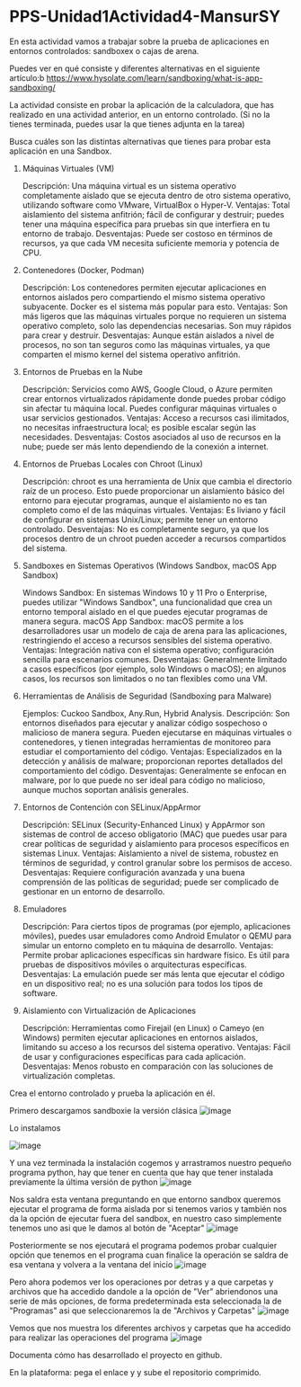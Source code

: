 # PPS-Unidad1Actividad4-MansurSY

En esta actividad vamos a trabajar sobre la prueba de aplicaciones en entornos controlados: sandboxex o cajas de arena.

Puedes ver en qué consiste y diferentes alternativas en el siguiente artículo:b https://www.hysolate.com/learn/sandboxing/what-is-app-sandboxing/

La actividad consiste en probar la aplicación de la calculadora, que has realizado en una actividad anterior, en un entorno controlado. (Si no la tienes terminada, puedes usar la que tienes adjunta en la tarea)

  Busca cuáles son las distintas alternativas que tienes para probar esta aplicación en una Sandbox.

  1. Máquinas Virtuales (VM)
  
      Descripción: Una máquina virtual es un sistema operativo completamente aislado que se ejecuta dentro de otro sistema operativo, utilizando software como VMware, VirtualBox o Hyper-V.
      Ventajas: Total aislamiento del sistema anfitrión; fácil de configurar y destruir; puedes tener una máquina específica para pruebas sin que interfiera en tu entorno de trabajo.
      Desventajas: Puede ser costoso en términos de recursos, ya que cada VM necesita suficiente memoria y potencia de CPU.
  
  2. Contenedores (Docker, Podman)
  
      Descripción: Los contenedores permiten ejecutar aplicaciones en entornos aislados pero compartiendo el mismo sistema operativo subyacente. Docker es el sistema más popular para esto.
      Ventajas: Son más ligeros que las máquinas virtuales porque no requieren un sistema operativo completo, solo las dependencias necesarias. Son muy rápidos para crear y destruir.
      Desventajas: Aunque están aislados a nivel de procesos, no son tan seguros como las máquinas virtuales, ya que comparten el mismo kernel del sistema operativo anfitrión.
  
  3. Entornos de Pruebas en la Nube
  
      Descripción: Servicios como AWS, Google Cloud, o Azure permiten crear entornos virtualizados rápidamente donde puedes probar código sin afectar tu máquina local. Puedes configurar máquinas virtuales o usar servicios gestionados.
      Ventajas: Acceso a recursos casi ilimitados, no necesitas infraestructura local; es posible escalar según las necesidades.
      Desventajas: Costos asociados al uso de recursos en la nube; puede ser más lento dependiendo de la conexión a internet.
  
  4. Entornos de Pruebas Locales con Chroot (Linux)
  
      Descripción: chroot es una herramienta de Unix que cambia el directorio raíz de un proceso. Esto puede proporcionar un aislamiento básico del entorno para ejecutar programas, aunque el aislamiento no es tan completo como el de las máquinas virtuales.
      Ventajas: Es liviano y fácil de configurar en sistemas Unix/Linux; permite tener un entorno controlado.
      Desventajas: No es completamente seguro, ya que los procesos dentro de un chroot pueden acceder a recursos compartidos del sistema.
  
  5. Sandboxes en Sistemas Operativos (Windows Sandbox, macOS App Sandbox)
  
      Windows Sandbox: En sistemas Windows 10 y 11 Pro o Enterprise, puedes utilizar "Windows Sandbox", una funcionalidad que crea un entorno temporal aislado en el que puedes ejecutar programas de manera segura.
      macOS App Sandbox: macOS permite a los desarrolladores usar un modelo de caja de arena para las aplicaciones, restringiendo el acceso a recursos sensibles del sistema operativo.
      Ventajas: Integración nativa con el sistema operativo; configuración sencilla para escenarios comunes.
      Desventajas: Generalmente limitado a casos específicos (por ejemplo, solo Windows o macOS); en algunos casos, los recursos son limitados o no tan flexibles como una VM.
  
  6. Herramientas de Análisis de Seguridad (Sandboxing para Malware)
  
      Ejemplos: Cuckoo Sandbox, Any.Run, Hybrid Analysis.
      Descripción: Son entornos diseñados para ejecutar y analizar código sospechoso o malicioso de manera segura. Pueden ejecutarse en máquinas virtuales o contenedores, y tienen integradas herramientas de monitoreo para estudiar el comportamiento del código.
      Ventajas: Especializados en la detección y análisis de malware; proporcionan reportes detallados del comportamiento del código.
      Desventajas: Generalmente se enfocan en malware, por lo que puede no ser ideal para código no malicioso, aunque muchos soportan análisis generales.
  
  7. Entornos de Contención con SELinux/AppArmor
  
      Descripción: SELinux (Security-Enhanced Linux) y AppArmor son sistemas de control de acceso obligatorio (MAC) que puedes usar para crear políticas de seguridad y aislamiento para procesos específicos en sistemas Linux.
      Ventajas: Aislamiento a nivel de sistema, robustez en términos de seguridad, y control granular sobre los permisos de acceso.
      Desventajas: Requiere configuración avanzada y una buena comprensión de las políticas de seguridad; puede ser complicado de gestionar en un entorno de desarrollo.
  
  8. Emuladores
  
      Descripción: Para ciertos tipos de programas (por ejemplo, aplicaciones móviles), puedes usar emuladores como Android Emulator o QEMU para simular un entorno completo en tu máquina de desarrollo.
      Ventajas: Permite probar aplicaciones específicas sin hardware físico. Es útil para pruebas de dispositivos móviles o arquitecturas específicas.
      Desventajas: La emulación puede ser más lenta que ejecutar el código en un dispositivo real; no es una solución para todos los tipos de software.
  
  9. Aislamiento con Virtualización de Aplicaciones
  
      Descripción: Herramientas como Firejail (en Linux) o Cameyo (en Windows) permiten ejecutar aplicaciones en entornos aislados, limitando su acceso a los recursos del sistema operativo.
      Ventajas: Fácil de usar y configuraciones específicas para cada aplicación.
      Desventajas: Menos robusto en comparación con las soluciones de virtualización completas.
  
  Crea el entorno controlado y prueba la aplicación en él.

Primero descargamos sandboxie la versión clásica
![image](https://github.com/user-attachments/assets/1bcef9e7-61cd-4223-b667-16a7f2913a47)

Lo instalamos

![image](https://github.com/user-attachments/assets/89cc897f-0379-45fc-9ab8-350e754648fa)

Y una vez terminada la instalación cogemos y arrastramos nuestro pequeño programa python, hay que tener en cuenta que hay que tener instalada previamente la última versión de python
![image](https://github.com/user-attachments/assets/64bb8cf0-7d37-420d-82ec-d8183c647f46)

Nos saldra esta ventana preguntando en que entorno sandbox queremos ejecutar el programa de forma aislada por si tenemos varios y también nos da la opción de ejecutar fuera del sandbox, en nuestro caso simplemente tenemos uno asi que le damos al botón de "Aceptar" 
![image](https://github.com/user-attachments/assets/6ce4ef2c-09f1-472c-8879-d3c4ff183c87)

Posteriormente se nos ejecutará el programa podemos probar cualquier opción que tenemos en el programa cuan finalice la operación se saldra de esa ventana y volvera a la ventana del inicio
![image](https://github.com/user-attachments/assets/0bd7ef33-5211-4c4d-9b5f-6031852364b0)

Pero ahora podemos ver los operaciones por detras y a que carpetas y archivos que ha accedido dandole a la opción de "Ver" abriendonos una serie de más opciones, de forma predeterminada esta seleccionada la de "Programas" asi que seleccionaremos la de "Archivos y Carpetas"
![image](https://github.com/user-attachments/assets/f6c0d9f5-22e3-4779-ba54-0266cf47539e)

Vemos que nos muestra los diferentes archivos y carpetas que ha accedido para realizar las operaciones del programa
![image](https://github.com/user-attachments/assets/430dcb7c-127d-4d64-85fd-cae8765c1963)

  Documenta cómo has desarrollado el proyecto en github.

En la plataforma: pega el enlace y y sube el repositorio comprimido.
